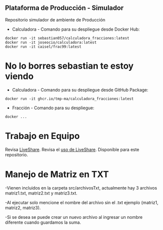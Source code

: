 ## Plataforma de Producción - Simulador

Repositorio simulador de ambiente de Producción

* Calculadora - Comando para su despliegue desde Docker Hub:
```
docker run -it sebastian057/calculadora_fracciones:latest
docker run -it joseocio/calculadora:latest
docker run -it caisel/frac99:latest
```
# No lo borres sebastian te estoy viendo
* Calculadora - Comando para su despliegue desde GitHub Package:
```
docker run -it ghcr.io/tmp-ma/calculadora_fracciones:latest

```

* Fracción - Comando para su despliegue:
```
docker ...

```
# Trabajo en Equipo

Revisa [LiveShare](https://youtu.be/9QXwSg9-2qQ). Revisa el [uso de LiveShare](https://www.youtube.com/watch?v=nj535VbE9pQ). Disponible para este repositorio.

# Manejo de Matriz en TXT

-Vienen incluidos en la carpeta src/archivosTxt, actualmente hay 3 archivos matriz1.txt, matriz2.txt y matriz3.txt.

-Al ejecutar solo mencione el nombre del archivo sin el .txt ejemplo (matriz1, matriz2, matriz3).

-Si se desea se puede crear un nuevo archivo al ingresar un nombre diferente cuando guardamos la suma.


